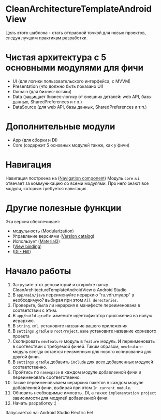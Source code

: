 # CleanArchitectureTemplateAndroidView

Цель этого шаблона - стать отправной точкой для новых проектов, следуя лучшим практикам разработки.

# Чистая архитектура с 5 основными модулями для фичи

- UI (для логики пользовательского интерфейса, с MVVM)
- Presentation (что должно быть показано UI)
- Domain (для бизнес-логики)
- Data (защищает бизнес-логику от внешних деталей: web API, базы данных, SharedPreferences и т.п.)
- DataSource (для web API, базы данных, SharedPreferences и т.п.)

# Дополнительные модули

- App (для сборки и DI)
- Core (содержит 5 основных модулей также, как у фичи)

# Навигация

Навигация построена на ([Navigation component](https://developer.android.com/guide/navigation))
Модуль `core:ui` отвечает за коммуникацию со всеми модулями. Про него знают все модули, которым
требуется навигация.

# Другие полезные функции

Эта версия обеспечивает:

- модульность ([Modularization](https://developer.android.com/topic/modularization))
- Управление версиями ([Version catalog](https://docs.gradle.org/current/userguide/platforms.html))
- Использует  ([Material3](https://m3.material.io/))
- ([View binding](https://developer.android.com/topic/libraries/view-binding))
- ([DI - Hilt](https://developer.android.com/training/dependency-injection/hilt-android))

# Начало работы

1. Загрузите этот репозиторий и откройте папку CleanArchitectureTemplateAndroidView в Android Studio
2. В `app/main/java` переименуйте иерархию "ru.vdh.myapp" в необходимую? выбирая при
   этом `All derectories`.
3. Проверьте, была ли иерархия в манифесте переименована в соответствии с этим.
4. В `app/build.gradle` измените идентификатор приложения на новую иерархию.
5. В `string.xml`, установите название вашего приложения
6. В `settings.gradle` в `rootProject.name` установите название корневого проекта
7. Скопировать `newfeature` модуль в `feature` модуль. И переименовать в соотвествии с требуемой
   фичей.
   Таким образом, `newfeature` модуль всегда остается неизменным для нового копирования для другой
   фичи.
8. В `settings.gradle` добавить `include` для всех добавленных модулей соответственно.
9. Пройтись по `namespace` в каждом модуле добавленной фичи и переименовать соответственно.
10. Также переименовываем иерархию пакетов в каждом модуле добавленной фичи, выбирая при
    этом `In current module`.
11. Обновить необходимые импорты, DI, а также `implementation project` зависимости для модулей
    добавленной фичи.
12. Начать разработку :) 

Запускается на:
Android Studio Electric Eel 